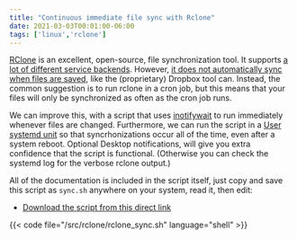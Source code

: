 ```yaml
---
title: "Continuous immediate file sync with Rclone"
date: 2021-03-03T00:01:00-06:00
tags: ['linux','rclone']
---
```


[RClone](https://rclone.org/) is an excellent, open-source, file synchronization
tool. It supports [a lot of different service
backends](https://rclone.org/overview/). However, [it does not automatically
sync when files are saved](https://github.com/rclone/rclone/issues/249), like
the (proprietary) Dropbox tool can. Instead, the common suggestion is to run
rclone in a cron job, but this means that your files will only be synchronized
as often as the cron job runs.

We can improve this, with a script that uses
[inotifywait](https://linux.die.net/man/1/inotifywait) to run
immediately whenever files are changed. Furthermore, we can run the
script in a [User systemd
unit](https://wiki.archlinux.org/title/Systemd/User) so that
syncrhonizations occur all of the time, even after a system reboot.
Optional Desktop notifications, will give you extra confidence that
the script is functional. (Otherwise you can check the systemd log for
the verbose rclone output.)

All of the documentation is included in the script itself, just copy and save
this script as `sync.sh` anywhere on your system, read it, then edit:


 * [Download the script from this direct link](https://raw.githubusercontent.com/EnigmaCurry/blog.rymcg.tech/master/src/rclone/rclone_sync.sh)

{{< code file="/src/rclone/rclone_sync.sh" language="shell" >}}
